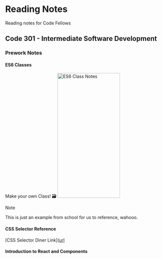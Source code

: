 # Reading Notes
Reading notes for Code Fellows 

## Code 301 - Intermediate Software Development

### Prework Notes

#### ES6 Classes
Make your own Class! :card_file_box:
<img width="200" height="400" alt="ES6 Class Notes" src="https://github.com/maddieamie/reading-notes/assets/118625447/3ec64e8e-9aa4-4966-83e5-557bbba4a133">

> [!NOTE]
> This is just an example from school for us to reference, wahooo.


#### CSS Selector Reference
[CSS Selector Diner Link]([url](https://flukeout.github.io/)

#### Introduction to React and Components



